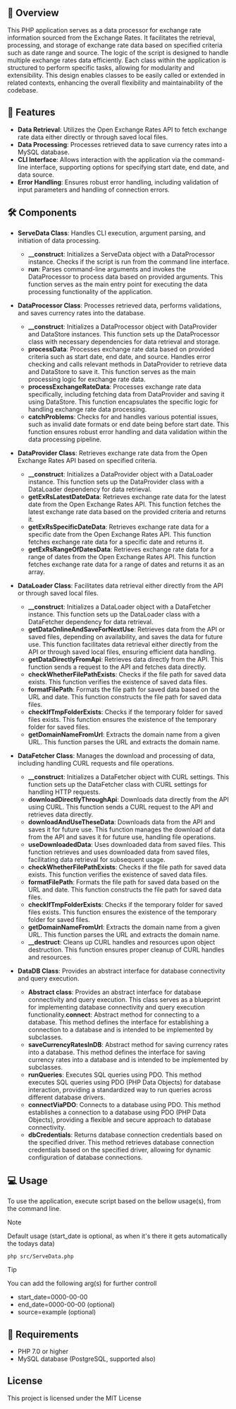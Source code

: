 ## 🚀 Overview
This PHP application serves as a data processor for exchange rate information sourced from the Exchange Rates. It facilitates the retrieval, processing, and storage of exchange rate data based on specified criteria such as date range and source. The logic of the script is designed to handle multiple exchange rates data efficiently. Each class within the application is structured to perform specific tasks, allowing for modularity and extensibility. This design enables classes to be easily called or extended in related contexts, enhancing the overall flexibility and maintainability of the codebase.

## 🌟 Features
- **Data Retrieval**: Utilizes the Open Exchange Rates API to fetch exchange rate data either directly or through saved local files.
- **Data Processing**: Processes retrieved data to save currency rates into a MySQL database.
- **CLI Interface**: Allows interaction with the application via the command-line interface, supporting options for specifying start date, end date, and data source.
- **Error Handling**: Ensures robust error handling, including validation of input parameters and handling of connection errors.

## 🛠️ Components
- **ServeData Class**: Handles CLI execution, argument parsing, and initiation of data processing.
  - **__construct**: Initializes a ServeData object with a DataProcessor instance. Checks if the script is run from the command line interface.
  - **run**: Parses command-line arguments and invokes the DataProcessor to process data based on provided arguments. This function serves as the main entry point for executing the data processing functionality of the application.

- **DataProcessor Class**: Processes retrieved data, performs validations, and saves currency rates into the database.
  - **__construct**: Initializes a DataProcessor object with DataProvider and DataStore instances. This function sets up the DataProcessor class with necessary dependencies for data retrieval and storage.
  - **processData**: Processes exchange rate data based on provided criteria such as start date, end date, and source. Handles error checking and calls relevant methods in DataProvider to retrieve data and DataStore to save it. This function serves as the main processing logic for exchange rate data.
  - **processExchangeRateData**: Processes exchange rate data specifically, including fetching data from DataProvider and saving it using DataStore. This function encapsulates the specific logic for handling exchange rate data processing.
  - **catchProblems**: Checks for and handles various potential issues, such as invalid date formats or end date being before start date. This function ensures robust error handling and data validation within the data processing pipeline.
  
- **DataProvider Class**: Retrieves exchange rate data from the Open Exchange Rates API based on specified criteria.
  - **__construct**: Initializes a DataProvider object with a DataLoader instance. This function sets up the DataProvider class with a DataLoader dependency for data retrieval.
  - **getExRsLatestDateData**: Retrieves exchange rate data for the latest date from the Open Exchange Rates API. This function fetches the latest exchange rate data based on the provided criteria and returns it.
  - **getExRsSpecificDateData**: Retrieves exchange rate data for a specific date from the Open Exchange Rates API. This function fetches exchange rate data for a specific date and returns it.
  - **getExRsRangeOfDatesData**: Retrieves exchange rate data for a range of dates from the Open Exchange Rates API. This function fetches exchange rate data for a range of dates and returns it as an array.

- **DataLoader Class**: Facilitates data retrieval either directly from the API or through saved local files.
  - **__construct**: Initializes a DataLoader object with a DataFetcher instance. This function sets up the DataLoader class with a DataFetcher dependency for data retrieval.
  - **getDataOnlineAndSaveForNextUse**: Retrieves data from the API or saved files, depending on availability, and saves the data for future use. This function facilitates data retrieval either directly from the API or through saved local files, ensuring efficient data handling.
  - **getDataDirectlyFromApi**: Retrieves data directly from the API. This function sends a request to the API and fetches data directly.
  - **checkWhetherFilePathExists**: Checks if the file path for saved data exists. This function verifies the existence of saved data files.
  - **formatFilePath**: Formats the file path for saved data based on the URL and date. This function constructs the file path for saved data files.
  - **checkIfTmpFolderExists**: Checks if the temporary folder for saved files exists. This function ensures the existence of the temporary folder for saved files.
  - **getDomainNameFromUrl**: Extracts the domain name from a given URL. This function parses the URL and extracts the domain name.
  
- **DataFetcher Class**: Manages the download and processing of data, including handling CURL requests and file operations.
    - **__construct**: Initializes a DataFetcher object with CURL settings. This function sets up the DataFetcher class with CURL settings for handling HTTP requests.
    - **downloadDirectlyThroughApi**: Downloads data directly from the API using CURL. This function sends a CURL request to the API and retrieves data directly.
    - **downloadAndUseTheseData**: Downloads data from the API and saves it for future use. This function manages the download of data from the API and saves it for future use, handling file operations.
    - **useDownloadedData**: Uses downloaded data from saved files. This function retrieves and uses downloaded data from saved files, facilitating data retrieval for subsequent usage.
    - **checkWhetherFilePathExists**: Checks if the file path for saved data exists. This function verifies the existence of saved data files.
    - **formatFilePath**: Formats the file path for saved data based on the URL and date. This function constructs the file path for saved data files.
    - **checkIfTmpFolderExists**: Checks if the temporary folder for saved files exists. This function ensures the existence of the temporary folder for saved files.
    - **getDomainNameFromUrl**: Extracts the domain name from a given URL. This function parses the URL and extracts the domain name.
    - **__destruct**: Cleans up CURL handles and resources upon object destruction. This function ensures proper cleanup of CURL handles and resources.
      
- **DataDB Class**: Provides an abstract interface for database connectivity and query execution.
  - **Abstract class**: Provides an abstract interface for database connectivity and query execution. This class serves as a blueprint for implementing database connectivity and query execution functionality.**connect**: Abstract method for connecting to a database. This method defines the interface for establishing a connection to a database and is intended to be implemented by subclasses.
  - **saveCurrencyRatesInDB**: Abstract method for saving currency rates into a database. This method defines the interface for saving currency rates into a database and is intended to be implemented by subclasses.
  - **runQueries**: Executes SQL queries using PDO. This method executes SQL queries using PDO (PHP Data Objects) for database interaction, providing a standardized way to run queries across different database drivers.
  - **connectViaPDO**: Connects to a database using PDO. This method establishes a connection to a database using PDO (PHP Data Objects), providing a flexible and secure approach to database connectivity.
  - **dbCredentials**: Returns database connection credentials based on the specified driver. This method retrieves database connection credentials based on the specified driver, allowing for dynamic configuration of database connections.   

## 💻 Usage
To use the application, execute script based on the bellow usage(s), from the command line.
> [!NOTE]
> Default usage (start_date is optional, as when it's there it gets automatically the todays data)
```
php src/ServeData.php
```

> [!TIP]
> You can add the following arg(s) for further controll
> - start_date=0000-00-00
> - end_date=0000-00-00 (optional)
> - source=example (optional)


## 📄 Requirements
- PHP 7.0 or higher
- MySQL database (PostgreSQL, supported also)

## License
This project is licensed under the MIT License
